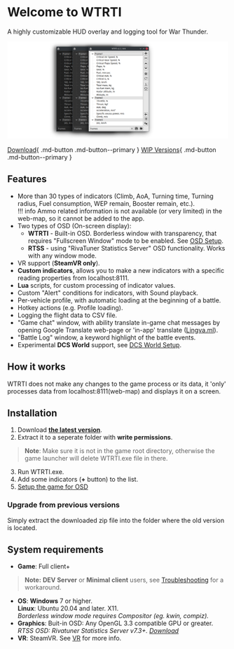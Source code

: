 # Welcome to WTRTI

A highly customizable HUD overlay and logging tool for War Thunder.  

![#](images/wtrti_themes.png)


[Download](https://github.com/MeSoftHorny/WTRTI/releases/latest/){ .md-button .md-button--primary }
[WIP Versions](https://patreon.com/wtrti){ .md-button .md-button--primary }

## Features
- More than 30 types of indicators (Climb, AoA, Turning time, Turning radius, Fuel consumption, WEP remain, Booster remain, etc.).  
!!! info
    Ammo related information is not available (or very limited) in the web-map, so it cannot be added to the app.
- Two types of OSD (On-screen display):  
    - **WTRTI** - Built-in OSD. Borderless window with transparency, that requires "Fullscreen Window" mode to be enabled. See [OSD Setup](features.md#wtrti-built-in).  
    - **RTSS** - using "RivaTuner Statistics Server" OSD functionality. Works with any window mode.  
- VR support (**SteamVR only**).
- **Custom indicators**, allows you to make a new indicators with a specific reading properties from localhost:8111.
- **Lua** scripts, for custom processing of indicator values.
- Custom "Alert" conditions for indicators, with Sound playback.
- Per-vehicle profile, with automatic loading at the beginning of a battle.
- Hotkey actions (e.g. Profile loading).
- Logging the flight data to CSV file.
- "Game chat" window, with ability translate in-game chat messages by opening Google Translate web-page or 'in-app' translate ([Lingva.ml](https://lingva.ml)).
- "Battle Log" window, a keyword highlight of the battle events.
- Experimental **DCS World** support, see [DCS World Setup](features.md#dcs-world-setup).

## How it works
WTRTI does not make any changes to the game process or its data, it 'only' processes data from localhost:8111(web-map) and displays it on a screen.

## Installation
1. Download [**the latest version**](https://github.com/MeSoftHorny/WTRTI/releases/latest).
2. Extract it to a seperate folder with **write permissions**.
>**Note**: Make sure it is not in the game root directory, otherwise the game launcher will delete WTRTI.exe file in there.
3. Run WTRTI.exe.
4. Add some indicators (**+** button) to the list.
5. [Setup the game for OSD](features.md#wtrti-built-in)

### Upgrade from previous versions
Simply extract the downloaded zip file into the folder where the old version is located.

## System requirements
- **Game**: Full client+  
> **Note:** **DEV Server** or **Minimal client** users, see [Troubleshooting](troubleshooting.md#not-working-with-dev-server) for a workaround.
- **OS**: **Windows** 7 or higher.  
**Linux**: Ubuntu 20.04 and later. X11.  
*Borderless window mode requires Compositor (eg. kwin, compiz).*  
- **Graphics**: Buit-in OSD: Any OpenGL 3.3 compatible GPU or greater.  
*RTSS OSD: Rivatuner Statistics Server v7.3+. [Download](https://www.guru3d.com/files-details/rtss-rivatuner-statistics-server-download.html)*
- **VR**: SteamVR. See [VR](features.md/#vr) for more info.
